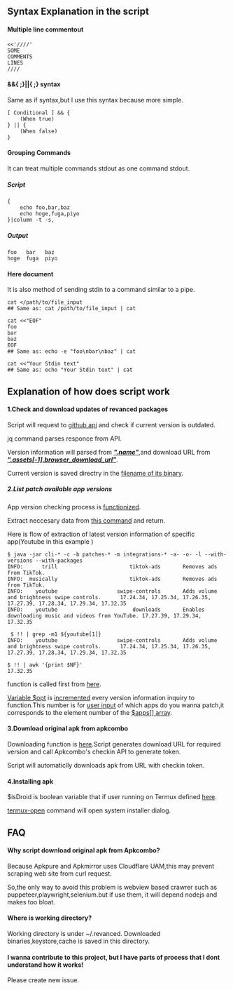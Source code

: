 ## Syntax Explanation in the script

#### Multiple line commentout

```
<<'////'
SOME
COMMENTS
LINES
////
```

#### &&{ ;}||{ ;} syntax

Same as if syntax,but I use this syntax because more simple.

```
[ Conditional ] && {
    (When true)
} || {
    (When false)
}
```

#### Grouping Commands

It can treat multiple commands stdout as one command stdout.

##### **Script**

```
{
    echo foo,bar,baz
    echo hoge,fuga,piyo
}|column -t -s,
```

##### **Output**

```
foo   bar   baz
hoge  fuga  piyo
```

#### Here document

It is also method of sending stdin to a command similar to a pipe.

```
cat </path/to/file_input
## Same as: cat /path/to/file_input | cat

cat <<"EOF"
foo
bar
baz
EOF
## Same as: echo -e "foo\nbar\nbaz" | cat

cat <<"Your Stdin text"
## Same as: echo "Your Stdin text" | cat
```

## Explanation of how does script work

#### 1.Check and download updates of revanced packages

Script will request to [github api](https://github.com/gnuhead-chieb/revanced-automatic-builder/blob/5a680edfcc5950c833fc8e6d3bab0bb9c51f9219/revanced_mgr.sh#L8-L10) and check if current version is outdated.

jq command parses responce from API.

Version information will parsed from [***".name"***](https://github.com/gnuhead-chieb/revanced-automatic-builder/blob/5a680edfcc5950c833fc8e6d3bab0bb9c51f9219/revanced_mgr.sh#L67),and download URL from [***".assets[-1].browser_download_url"***](https://github.com/gnuhead-chieb/revanced-automatic-builder/blob/5a680edfcc5950c833fc8e6d3bab0bb9c51f9219/revanced_mgr.sh#L68).

Current version is saved directry in the [filename of its binary](https://github.com/gnuhead-chieb/revanced-automatic-builder/blob/5a680edfcc5950c833fc8e6d3bab0bb9c51f9219/revanced_mgr.sh#L69).

##### 2.List patch available app versions

App version checking process is [functionized](https://github.com/gnuhead-chieb/revanced-automatic-builder/blob/5a680edfcc5950c833fc8e6d3bab0bb9c51f9219/revanced_mgr.sh#L57-L62).

Extract neccesary data from [this command](https://github.com/gnuhead-chieb/revanced-automatic-builder/blob/5a680edfcc5950c833fc8e6d3bab0bb9c51f9219/revanced_mgr.sh#L58) and return.

Here is flow of extraction of latest version information of specific app(Youtube in this example )

```
$ java -jar cli-* -c -b patches-* -m integrations-* -a- -o- -l --with-versions --with-packages
INFO:      trill                       tiktok-ads       Removes ads from TikTok.         
INFO:  musically                       tiktok-ads       Removes ads from TikTok.         
INFO:    youtube                   swipe-controls       Adds volume and brightness swipe controls.      17.24.34, 17.25.34, 17.26.35, 17.27.39, 17.28.34, 17.29.34, 17.32.35 
INFO:    youtube                        downloads       Enables downloading music and videos from YouTube. 17.27.39, 17.29.34, 17.32.35 

 $ !! | grep -m1 ${youtube[1]}
INFO:    youtube                   swipe-controls       Adds volume and brightness swipe controls.      17.24.34, 17.25.34, 17.26.35, 17.27.39, 17.28.34, 17.29.34, 17.32.35 

$ !! | awk '{print $NF}'
17.32.35
```

function is called first from [here](https://github.com/gnuhead-chieb/revanced-automatic-builder/blob/5a680edfcc5950c833fc8e6d3bab0bb9c51f9219/revanced_mgr.sh#L78).

[Variable \$opt](https://github.com/gnuhead-chieb/revanced-automatic-builder/blob/5a680edfcc5950c833fc8e6d3bab0bb9c51f9219/revanced_mgr.sh#L75) is [incremented](https://github.com/gnuhead-chieb/revanced-automatic-builder/blob/5a680edfcc5950c833fc8e6d3bab0bb9c51f9219/revanced_mgr.sh#L79) every version information inquiry to function.This number is for [user input](https://github.com/gnuhead-chieb/revanced-automatic-builder/blob/5a680edfcc5950c833fc8e6d3bab0bb9c51f9219/revanced_mgr.sh#L82-L91) of which apps do you wanna patch,it corresponds to the element number of the [\$apps\[\] array](https://github.com/gnuhead-chieb/revanced-automatic-builder/blob/5a680edfcc5950c833fc8e6d3bab0bb9c51f9219/revanced_mgr.sh#L12).

#### 3.Download original apk from apkcombo

Downloading function is [here](https://github.com/gnuhead-chieb/revanced-automatic-builder/blob/5a680edfcc5950c833fc8e6d3bab0bb9c51f9219/revanced_mgr.sh#L98-L99).Script generates download URL for required version and call Apkcombo's checkin API to generate token.

Script will automaticlly downloads apk from URL with checkin token.

#### 4.Installing apk

$isDroid is boolean variable that if user running on Termux defined [here](https://github.com/gnuhead-chieb/revanced-automatic-builder/blob/5a680edfcc5950c833fc8e6d3bab0bb9c51f9219/revanced_mgr.sh#L56).

[termux-open](https://github.com/gnuhead-chieb/revanced-automatic-builder/blob/5a680edfcc5950c833fc8e6d3bab0bb9c51f9219/revanced_mgr.sh#L116) command will open system installer dialog.

## FAQ

#### Why script download original apk from Apkcombo?

Because Apkpure and Apkmirror uses Cloudflare UAM,this may prevent scraping web site from curl request.

So,the only way to avoid this problem is webview based crawrer such as puppeteer,playwright,selenium.but if use them, it will depend nodejs and makes too bloat.

#### Where is working directory?

Working directory is under ~/.revanced. Downloaded binaries,keystore,cache is saved in this directory.

#### I wanna contribute to this project, but I have parts of process that I dont understand how it works!

Please create new issue.
